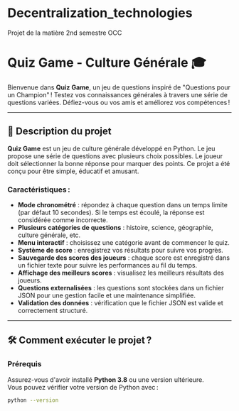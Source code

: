 # Decentralization_technologies
Projet de la matière 2nd semestre OCC

# Quiz Game - Culture Générale 🎓

Bienvenue dans **Quiz Game**, un jeu de questions inspiré de "Questions pour un Champion" ! Testez vos connaissances générales à travers une série de questions variées. Défiez-vous ou vos amis et améliorez vos compétences !

---

## 🚀 Description du projet

**Quiz Game** est un jeu de culture générale développé en Python. Le jeu propose une série de questions avec plusieurs choix possibles. Le joueur doit sélectionner la bonne réponse pour marquer des points. Ce projet a été conçu pour être simple, éducatif et amusant. 

### Caractéristiques :
- **Mode chronométré** : répondez à chaque question dans un temps limite (par défaut 10 secondes). Si le temps est écoulé, la réponse est considérée comme incorrecte.
- **Plusieurs catégories de questions** : histoire, science, géographie, culture générale, etc.
- **Menu interactif** : choisissez une catégorie avant de commencer le quiz.
- **Système de score** : enregistrez vos résultats pour suivre vos progrès.
- **Sauvegarde des scores des joueurs** : chaque score est enregistré dans un fichier texte pour suivre les performances au fil du temps.
- **Affichage des meilleurs scores** : visualisez les meilleurs résultats des joueurs.
- **Questions externalisées** : les questions sont stockées dans un fichier JSON pour une gestion facile et une maintenance simplifiée.
- **Validation des données** : vérification que le fichier JSON est valide et correctement structuré.

---

## 🛠️ Comment exécuter le projet ?

### Prérequis

Assurez-vous d'avoir installé **Python 3.8** ou une version ultérieure.  
Vous pouvez vérifier votre version de Python avec :
```bash
python --version
